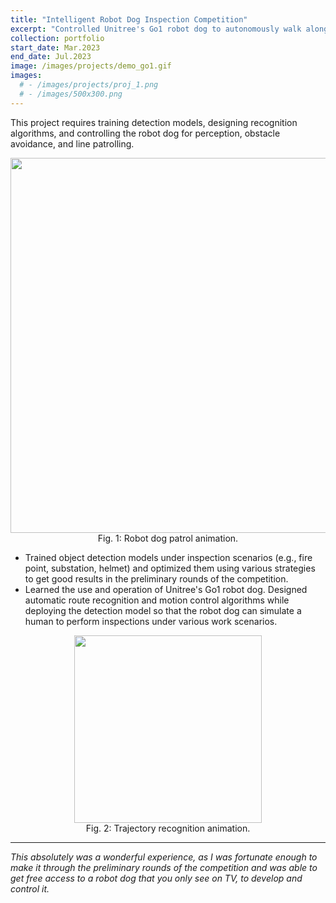 ```yaml
---
title: "Intelligent Robot Dog Inspection Competition"
excerpt: "Controlled Unitree's Go1 robot dog to autonomously walk along a traction course and detect targets along the way."
collection: portfolio
start_date: Mar.2023
end_date: Jul.2023
image: /images/projects/demo_go1.gif
images:
  # - /images/projects/proj_1.png
  # - /images/500x300.png
---
```


This project requires training detection models, designing recognition algorithms, and controlling the robot dog for perception, obstacle avoidance, and line patrolling.

<div align=center>
  <a href="/images/projects/demo_go1.gif"><img src="/images/projects/demo_go1.gif" alt="" width="600px" height="auto"></a>
    <figcaption class="portfolio-detail-image-caption">Fig. 1: Robot dog patrol animation.</figcaption>
</div>

- Trained object detection models under inspection scenarios (e.g., fire point, substation, helmet) and optimized them using various strategies to get good results in the preliminary rounds of the competition.
- Learned the use and operation of Unitree's Go1 robot dog. Designed automatic route recognition and motion control algorithms while deploying the detection model so that the robot dog can simulate a human to perform inspections under various work scenarios.

<div align=center>
  <a href="/images/projects/demo_go1_det.gif"><img src="/images/projects/demo_go1_det.gif" alt="" width="300px" height="auto"></a>
    <figcaption class="portfolio-detail-image-caption">Fig. 2: Trajectory recognition animation.</figcaption>
</div>

---

*This absolutely was a wonderful experience, as I was fortunate enough to make it through the preliminary rounds of the competition and was able to get free access to a robot dog that you only see on TV, to develop and control it.* 